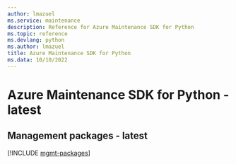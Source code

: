 ```yaml
---
author: lmazuel
ms.service: maintenance
description: Reference for Azure Maintenance SDK for Python
ms.topic: reference
ms.devlang: python
ms.author: lmazuel
title: Azure Maintenance SDK for Python
ms.data: 10/10/2022
---
```

# Azure Maintenance SDK for Python - latest

## Management packages - latest
[!INCLUDE [mgmt-packages](maintenance-mgmt-index.md)]